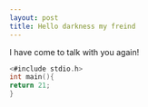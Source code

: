 ```yaml
---
layout: post
title: Hello darkness my freind
---
```

I have come to talk with you again!

```c
<#include stdio.h>
int main(){
return 21;
}
```

